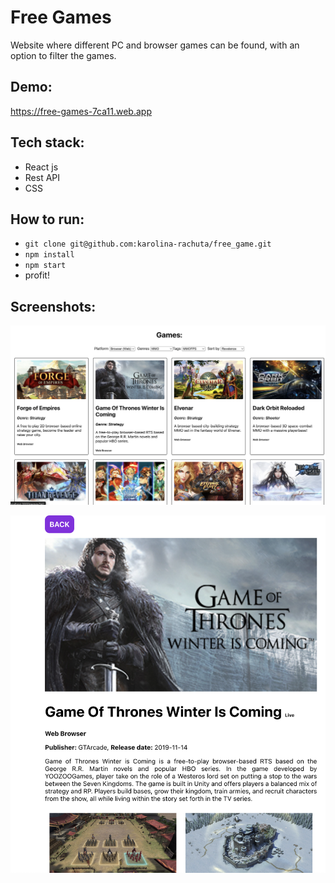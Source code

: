 # Free Games

Website where different PC and browser games can be found, with an option to filter the games.

## Demo:

https://free-games-7ca11.web.app

## Tech stack:

-   React js
-   Rest API
-   CSS

## How to run:

-   `git clone git@github.com:karolina-rachuta/free_game.git`
-   `npm install`
-   `npm start`
-   profit!

## Screenshots:

![screenshot](./src/assets/home.png)

![screenshot](./src/assets/game-details.png)
